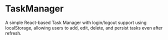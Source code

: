 # TaskManager
A simple React-based Task Manager with login/logout support using localStorage, allowing users to add, edit, delete, and persist tasks even after refresh.
